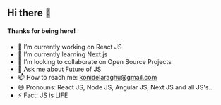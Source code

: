 ## Hi there 👋
#### Thanks for being here!

- 🔭 I’m currently working on React JS
- 🌱 I’m currently learning Next.js
- 👯 I’m looking to collaborate on Open Source Projects
- 💬 Ask me about Future of JS
- 📫 How to reach me: konidelaraghu@gmail.com
- 😄 Pronouns: React JS, Node JS, Angular JS, Next JS and all JS's...
- ⚡ Fact: JS is LIFE
